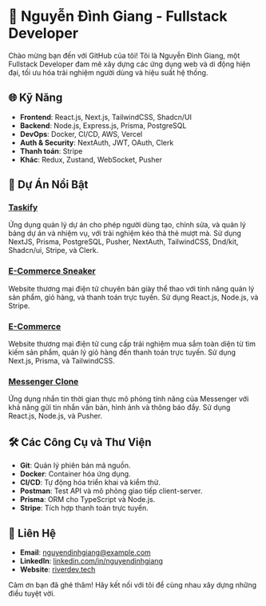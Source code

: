 # 💼 Nguyễn Đình Giang - Fullstack Developer

Chào mừng bạn đến với GitHub của tôi! Tôi là Nguyễn Đình Giang, một Fullstack Developer đam mê xây dựng các ứng dụng web và di động hiện đại, tối ưu hóa trải nghiệm người dùng và hiệu suất hệ thống.

## 🌐 Kỹ Năng

- **Frontend**: React.js, Next.js, TailwindCSS, Shadcn/UI
- **Backend**: Node.js, Express.js, Prisma, PostgreSQL
- **DevOps**: Docker, CI/CD, AWS, Vercel
- **Auth & Security**: NextAuth, JWT, OAuth, Clerk
- **Thanh toán**: Stripe
- **Khác**: Redux, Zustand, WebSocket, Pusher

## 🚀 Dự Án Nổi Bật

### [Taskify](https://github.com/yourusername/taskify)
Ứng dụng quản lý dự án cho phép người dùng tạo, chỉnh sửa, và quản lý bảng dự án và nhiệm vụ, với trải nghiệm kéo thả thẻ mượt mà. Sử dụng NextJS, Prisma, PostgreSQL, Pusher, NextAuth, TailwindCSS, Dnd/kit, Shadcn/ui, Stripe, và Clerk.

### [E-Commerce Sneaker](https://github.com/yourusername/ecommerce-sneaker)
Website thương mại điện tử chuyên bán giày thể thao với tính năng quản lý sản phẩm, giỏ hàng, và thanh toán trực tuyến. Sử dụng React.js, Node.js, và Stripe.

### [E-Commerce](https://github.com/yourusername/ecommerce)
Website thương mại điện tử cung cấp trải nghiệm mua sắm toàn diện từ tìm kiếm sản phẩm, quản lý giỏ hàng đến thanh toán trực tuyến. Sử dụng Next.js, Prisma, và TailwindCSS.

### [Messenger Clone](https://github.com/yourusername/messenger-clone)
Ứng dụng nhắn tin thời gian thực mô phỏng tính năng của Messenger với khả năng gửi tin nhắn văn bản, hình ảnh và thông báo đẩy. Sử dụng React.js, Node.js, và Pusher.

## 🛠️ Các Công Cụ và Thư Viện

- **Git**: Quản lý phiên bản mã nguồn.
- **Docker**: Container hóa ứng dụng.
- **CI/CD**: Tự động hóa triển khai và kiểm thử.
- **Postman**: Test API và mô phỏng giao tiếp client-server.
- **Prisma**: ORM cho TypeScript và Node.js.
- **Stripe**: Tích hợp thanh toán trực tuyến.

## 💬 Liên Hệ

- **Email**: nguyendinhgiang@example.com
- **LinkedIn**: [linkedin.com/in/nguyendinhgiang](https://www.linkedin.com/in/nguyendinhgiang/)
- **Website**: [riverdev.tech](https://www.riverdev.tech/)

Cảm ơn bạn đã ghé thăm! Hãy kết nối với tôi để cùng nhau xây dựng những điều tuyệt vời.
